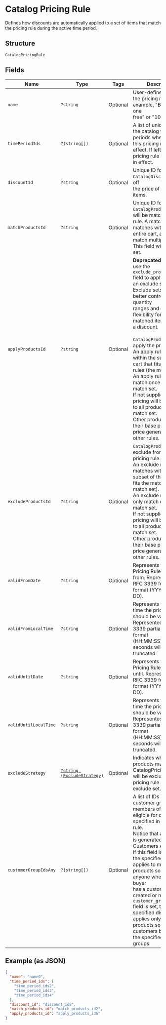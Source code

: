 
# Catalog Pricing Rule

Defines how discounts are automatically applied to a set of items that match the pricing rule
during the active time period.

## Structure

`CatalogPricingRule`

## Fields

| Name | Type | Tags | Description | Getter | Setter |
|  --- | --- | --- | --- | --- | --- |
| `name` | `?string` | Optional | User-defined name for the pricing rule. For example, "Buy one get one<br>free" or "10% off". | getName(): ?string | setName(?string name): void |
| `timePeriodIds` | `?(string[])` | Optional | A list of unique IDs for the catalog time periods when<br>this pricing rule is in effect. If left unset, the pricing rule is always<br>in effect. | getTimePeriodIds(): ?array | setTimePeriodIds(?array timePeriodIds): void |
| `discountId` | `?string` | Optional | Unique ID for the `CatalogDiscount` to take off<br>the price of all matched items. | getDiscountId(): ?string | setDiscountId(?string discountId): void |
| `matchProductsId` | `?string` | Optional | Unique ID for the `CatalogProductSet` that will be matched by this rule. A match rule<br>matches within the entire cart, and can match multiple times. This field will always be set. | getMatchProductsId(): ?string | setMatchProductsId(?string matchProductsId): void |
| `applyProductsId` | `?string` | Optional | __Deprecated__: Please use the `exclude_products_id` field to apply<br>an exclude set instead. Exclude sets allow better control over quantity<br>ranges and offer more flexibility for which matched items receive a discount.<br><br>`CatalogProductSet` to apply the pricing to.<br>An apply rule matches within the subset of the cart that fits the match rules (the match set).<br>An apply rule can only match once in the match set.<br>If not supplied, the pricing will be applied to all products in the match set.<br>Other products retain their base price, or a price generated by other rules. | getApplyProductsId(): ?string | setApplyProductsId(?string applyProductsId): void |
| `excludeProductsId` | `?string` | Optional | `CatalogProductSet` to exclude from the pricing rule.<br>An exclude rule matches within the subset of the cart that fits the match rules (the match set).<br>An exclude rule can only match once in the match set.<br>If not supplied, the pricing will be applied to all products in the match set.<br>Other products retain their base price, or a price generated by other rules. | getExcludeProductsId(): ?string | setExcludeProductsId(?string excludeProductsId): void |
| `validFromDate` | `?string` | Optional | Represents the date the Pricing Rule is valid from. Represented in RFC 3339 full-date format (YYYY-MM-DD). | getValidFromDate(): ?string | setValidFromDate(?string validFromDate): void |
| `validFromLocalTime` | `?string` | Optional | Represents the local time the pricing rule should be valid from. Represented in RFC 3339 partial-time format<br>(HH:MM:SS). Partial seconds will be truncated. | getValidFromLocalTime(): ?string | setValidFromLocalTime(?string validFromLocalTime): void |
| `validUntilDate` | `?string` | Optional | Represents the date the Pricing Rule is valid until. Represented in RFC 3339 full-date format (YYYY-MM-DD). | getValidUntilDate(): ?string | setValidUntilDate(?string validUntilDate): void |
| `validUntilLocalTime` | `?string` | Optional | Represents the local time the pricing rule should be valid until. Represented in RFC 3339 partial-time format<br>(HH:MM:SS). Partial seconds will be truncated. | getValidUntilLocalTime(): ?string | setValidUntilLocalTime(?string validUntilLocalTime): void |
| `excludeStrategy` | [`?string (ExcludeStrategy)`](/doc/models/exclude-strategy.md) | Optional | Indicates which products matched by a CatalogPricingRule<br>will be excluded if the pricing rule uses an exclude set. | getExcludeStrategy(): ?string | setExcludeStrategy(?string excludeStrategy): void |
| `customerGroupIdsAny` | `?(string[])` | Optional | A list of IDs of customer groups, the members of which are eligible for discounts specified in this pricing rule.<br>Notice that a group ID is generated by the Customers API.<br>If this field is not set, the specified discount applies to matched products sold to anyone whether the buyer<br>has a customer profile created or not. If this `customer_group_ids_any` field is set, the specified discount<br>applies only to matched products sold to customers belonging to the specified customer groups. | getCustomerGroupIdsAny(): ?array | setCustomerGroupIdsAny(?array customerGroupIdsAny): void |

## Example (as JSON)

```json
{
  "name": "name0",
  "time_period_ids": [
    "time_period_ids2",
    "time_period_ids3",
    "time_period_ids4"
  ],
  "discount_id": "discount_id8",
  "match_products_id": "match_products_id2",
  "apply_products_id": "apply_products_id6"
}
```


